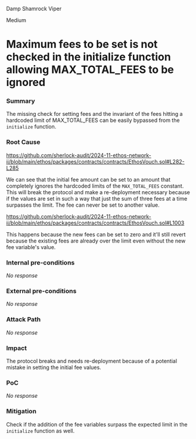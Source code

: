 Damp Shamrock Viper

Medium

# Maximum fees to be set is not checked in the initialize function allowing MAX_TOTAL_FEES to be ignored

### Summary

The missing check for setting fees and the invariant of the fees hitting a hardcoded limit of MAX_TOTAL_FEES can be easily bypassed from the `initialize` function.

### Root Cause

https://github.com/sherlock-audit/2024-11-ethos-network-ii/blob/main/ethos/packages/contracts/contracts/EthosVouch.sol#L282-L285

We can see that the initial fee amount can be set to an amount that completely ignores the hardcoded limits of the `MAX_TOTAL_FEES` constant. This will break the protocol and make a re-deployment necessary because if the values are set in such a way that just the sum of three fees at a time surpasses the limit. The fee can never be set to another value.

https://github.com/sherlock-audit/2024-11-ethos-network-ii/blob/main/ethos/packages/contracts/contracts/EthosVouch.sol#L1003

This happens because the new fees can be set to zero and it'll still revert because the existing fees are already over the limit even without the new fee variable's value.

### Internal pre-conditions

_No response_

### External pre-conditions

_No response_

### Attack Path

_No response_

### Impact

The protocol breaks and needs re-deployment because of a potential mistake in setting the initial fee values.

### PoC

_No response_

### Mitigation

Check if the addition of the fee variables surpass the expected limit in the `initialize` function as well.
